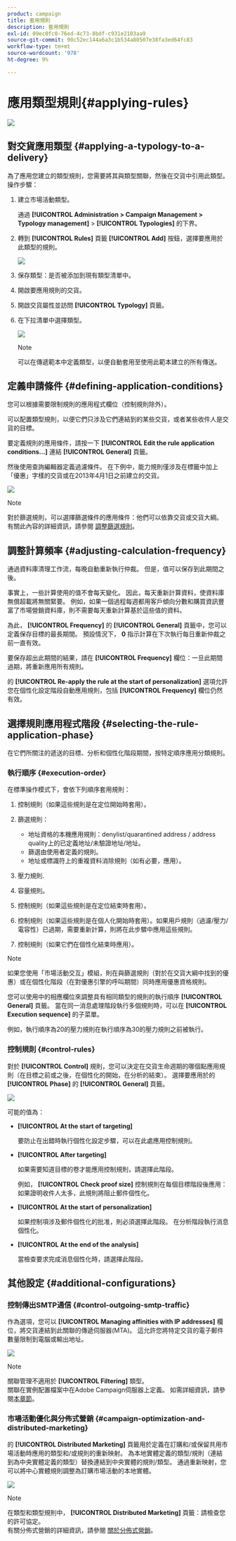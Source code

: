 ```yaml
---
product: campaign
title: 套用規則
description: 套用規則
exl-id: 09ec0fc0-76ed-4c73-8bdf-c931e2103aa9
source-git-commit: 90c52ec144a6a3c1b534a80507e38fa3ed64fc83
workflow-type: tm+mt
source-wordcount: '978'
ht-degree: 9%

---
```


# 應用類型規則{#applying-rules}

![](../../assets/common.svg)

## 對交貨應用類型 {#applying-a-typology-to-a-delivery}

為了應用您建立的類型規則，您需要將其與類型關聯，然後在交貨中引用此類型。 操作步驟：

1. 建立市場活動類型。

   通過 **[!UICONTROL Administration > Campaign Management > Typology management]** > **[!UICONTROL Typologies]** 的下界。

1. 轉到 **[!UICONTROL Rules]** 頁籤 **[!UICONTROL Add]** 按鈕，選擇要應用於此類型的規則。

   ![](assets/campaign_opt_pressure_sample_1_6.png)

1. 保存類型：是否被添加到現有類型清單中。
1. 開啟要應用規則的交貨。
1. 開啟交貨屬性並訪問 **[!UICONTROL Typology]** 頁籤。
1. 在下拉清單中選擇類型。

   ![](assets/campaign_opt_pressure_sample_1_7.png)

   >[!NOTE]
   >
   >可以在傳遞範本中定義類型，以便自動套用至使用此範本建立的所有傳送。

## 定義申請條件 {#defining-application-conditions}

您可以根據需要限制規則的應用程式欄位（控制規則除外）。

可以配置類型規則，以便它們只涉及它們連結到的某些交貨，或者某些收件人是交貨的目標。

要定義規則的應用條件，請按一下 **[!UICONTROL Edit the rule application conditions...]** 連結 **[!UICONTROL General]** 頁籤。

然後使用查詢編輯器定義過濾條件。 在下例中，能力規則僅涉及在標籤中加上「優惠」字樣的交貨或在2013年4月1日之前建立的交貨。

![](assets/campaign_opt_create_capacity_criterion.png)

>[!NOTE]
>
>對於篩選規則，可以選擇篩選條件的應用條件：他們可以依靠交貨或交貨大綱。 有關此內容的詳細資訊，請參閱 [調整篩選規則](filtering-rules.md#conditioning-a-filtering-rule)。

## 調整計算頻率 {#adjusting-calculation-frequency}

通過資料庫清理工作流，每晚自動重新執行仲裁。 但是，值可以保存到此期間之後。

事實上，一些計算使用的值不會每天變化。 因此，每天重新計算資料，使資料庫無償超載將無關緊要。 例如，如果一個過程每週都用客戶傾向分數和購買資訊豐富了市場營銷資料庫，則不需要每天重新計算基於這些值的資料。

為此， **[!UICONTROL Frequency]** 的 **[!UICONTROL General]** 頁籤中，您可以定義保存目標的最長期間。 預設情況下， **0** 指示計算在下次執行每日重新仲裁之前一直有效。

要保存超出此期間的結果，請在 **[!UICONTROL Frequency]** 欄位：一旦此期間過期，將重新應用所有規則。

的 **[!UICONTROL Re-apply the rule at the start of personalization]** 選項允許您在個性化設定階段自動應用規則，包括 **[!UICONTROL Frequency]** 欄位仍然有效。

## 選擇規則應用程式階段 {#selecting-the-rule-application-phase}

在它們所關注的遞送的目標、分析和個性化階段期間，按特定順序應用分類規則。

### 執行順序 {#execution-order}

在標準操作模式下，會依下列順序套用規則：

1. 控制規則（如果這些規則是在定位開始時套用）。
1. 篩選規則：

   * 地址資格的本機應用規則：denylist/quarantined address / address quality上的已定義地址/未驗證地址/地址。
   * 篩選由使用者定義的規則。
   * 地址或標識符上的重複資料消除規則（如有必要，應用）。

1. 壓力規則.
1. 容量規則。
1. 控制規則（如果這些規則是在定位結束時套用）。
1. 控制規則（如果這些規則是在個人化開始時套用）。如果用戶規則（過濾/壓力/電容性）已過期，需要重新計算，則將在此步驟中應用這些規則。
1. 控制規則（如果它們在個性化結束時應用）。

>[!NOTE]
>
>如果您使用「市場活動交互」模組，則在與篩選規則（對於在交貨大綱中找到的優惠）或在個性化階段（在對優惠引擎的呼叫期間）同時應用優惠資格規則。

您可以使用中的相應欄位來調整具有相同類型的規則的執行順序 **[!UICONTROL General]** 頁籤。 當在同一消息處理階段執行多個規則時，可以在 **[!UICONTROL Execution sequence]** 的子菜單。

例如，執行順序為20的壓力規則在執行順序為30的壓力規則之前被執行。

### 控制規則 {#control-rules}

對於 **[!UICONTROL Control]** 規則，您可以決定在交貨生命週期的哪個點應用規則（在目標之前或之後，在個性化的開始，在分析的結束）。 選擇要應用於的 **[!UICONTROL Phase]** 的 **[!UICONTROL General]** 頁籤。

![](assets/campaign_opt_define_control_phase.png)

可能的值為：

* **[!UICONTROL At the start of targeting]**

   要防止在出錯時執行個性化設定步驟，可以在此處應用控制規則。

* **[!UICONTROL After targeting]**

   如果需要知道目標的卷才能應用控制規則，請選擇此階段。

   例如， **[!UICONTROL Check proof size]** 控制規則在每個目標階段後應用：如果證明收件人太多，此規則將阻止郵件個性化。

* **[!UICONTROL At the start of personalization]**

   如果控制項涉及郵件個性化的批准，則必須選擇此階段。 在分析階段執行消息個性化。

* **[!UICONTROL At the end of the analysis]**

   當檢查要求完成消息個性化時，請選擇此階段。

## 其他設定 {#additional-configurations}

### 控制傳出SMTP通信 {#control-outgoing-smtp-traffic}

作為選項，您可以 **[!UICONTROL Managing affinities with IP addresses]** 欄位，將交貨連結到此關聯的傳遞伺服器(MTA)。 這允許您將特定交貨的電子郵件數量限制到電腦或輸出地址。

![](assets/campaign_opt_select_ip_affinity.png)

>[!NOTE]
>
>關聯管理不適用於 **[!UICONTROL Filtering]** 類型。\
>關聯在實例配置檔案中在Adobe Campaign伺服器上定義。 如需詳細資訊，請參閱[本章節](../../installation/using/about-initial-configuration.md)。

### 市場活動優化與分佈式營銷 {#campaign-optimization-and-distributed-marketing}

的 **[!UICONTROL Distributed Marketing]** 頁籤用於定義在訂購和/或保留共用市場活動時應用的類型和/或規則的重新映射。 為本地實體定義的類型/規則（連結到為中央實體定義的類型）替換連結到中央實體的規則/類型。 通過重新映射，您可以將中心實體規則調整為訂購市場活動的本地實體。

![](assets/simu_campaign_opti_distrib_mkg.png)

>[!NOTE]
>
>在類型和類型規則中， **[!UICONTROL Distributed Marketing]** 頁籤：請檢查您的許可協定。\
>有關分佈式營銷的詳細資訊，請參閱 [關於分佈式營銷](../../distributed/using/about-distributed-marketing.md)。

